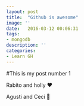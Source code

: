 ```yaml
---
layout: post
title:  "Github is awesome"
image: ''
date:   2016-03-12 00:06:31
tags:
- mongodb
description: ''
categories:
- Learn GH 
---
```


#This is my post number 1

Rabito and holly :heart:

Agusti and Ceci :eyes:
